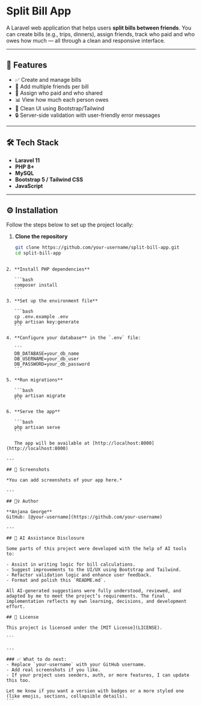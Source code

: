 # Split Bill App

A Laravel web application that helps users **split bills between friends**. You can create bills (e.g., trips, dinners), assign friends, track who paid and who owes how much — all through a clean and responsive interface.

---

## 🚀 Features

- ✅ Create and manage bills
- 👥 Add multiple friends per bill
- 💸 Assign who paid and who shared
- 📊 View how much each person owes
- 🎨 Clean UI using Bootstrap/Tailwind
- 🔒 Server-side validation with user-friendly error messages

---

## 🛠️ Tech Stack

- **Laravel 11**
- **PHP 8+**
- **MySQL**
- **Bootstrap 5 / Tailwind CSS**
- **JavaScript**

---

## ⚙️ Installation

Follow the steps below to set up the project locally:

1. **Clone the repository**
   ```bash
   git clone https://github.com/your-username/split-bill-app.git
   cd split-bill-app
````

2. **Install PHP dependencies**

   ```bash
   composer install
   ```

3. **Set up the environment file**

   ```bash
   cp .env.example .env
   php artisan key:generate
   ```

4. **Configure your database** in the `.env` file:

   ```
   DB_DATABASE=your_db_name
   DB_USERNAME=your_db_user
   DB_PASSWORD=your_db_password
   ```

5. **Run migrations**

   ```bash
   php artisan migrate
   ```

6. **Serve the app**

   ```bash
   php artisan serve
   ```

   The app will be available at [http://localhost:8000](http://localhost:8000)

---

## 📸 Screenshots

*You can add screenshots of your app here.*

---

## 🙋‍♀️ Author

**Anjana George**
GitHub: [@your-username](https://github.com/your-username)

---

## 🤖 AI Assistance Disclosure

Some parts of this project were developed with the help of AI tools  to:

- Assist in writing logic for bill calculations.
- Suggest improvements to the UI/UX using Bootstrap and Tailwind.
- Refactor validation logic and enhance user feedback.
- Format and polish this `README.md`.

All AI-generated suggestions were fully understood, reviewed, and adapted by me to meet the project’s requirements. The final implementation reflects my own learning, decisions, and development effort.

## 📄 License

This project is licensed under the [MIT License](LICENSE).

```

---

### ✅ What to do next:
- Replace `your-username` with your GitHub username.
- Add real screenshots if you like.
- If your project uses seeders, auth, or more features, I can update this too.

Let me know if you want a version with badges or a more styled one (like emojis, sections, collapsible details).
```
